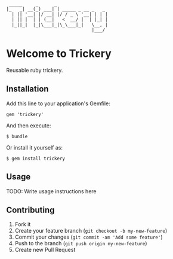      _____     _      _
    |_   _| __(_) ___| | _____ _ __ _   _
      | || '__| |/ __| |/ / _ \ '__| | | |
      | || |  | | (__|   <  __/ |  | |_| |
      |_||_|  |_|\___|_|\_\___|_|   \__, |
                                    |___/

# Welcome to Trickery

Reusable ruby trickery.

## Installation

Add this line to your application's Gemfile:

    gem 'trickery'

And then execute:

    $ bundle

Or install it yourself as:

    $ gem install trickery

## Usage

TODO: Write usage instructions here

## Contributing

1. Fork it
2. Create your feature branch (`git checkout -b my-new-feature`)
3. Commit your changes (`git commit -am 'Add some feature'`)
4. Push to the branch (`git push origin my-new-feature`)
5. Create new Pull Request
